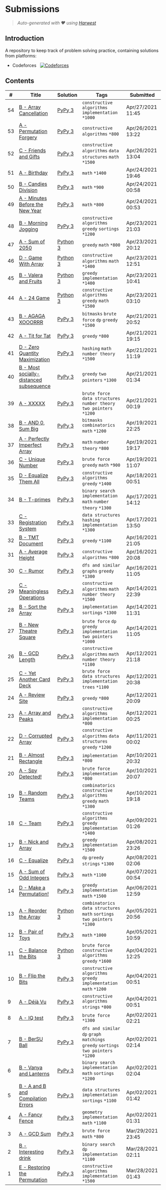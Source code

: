 Submissions
======================
> *Auto-generated with ❤ using [Harwest](https://github.com/nileshsah/harwest-tool)*

## Introduction

A repository to keep track of problem solving practice, containing solutions from platforms:
* Codeforces &nbsp; [![Codeforces](https://run.kaist.ac.kr/badges/codeforces/Kunal_makwana.svg)](https://codeforces.com/profile/Kunal_makwana)


## Contents

| # | Title | Solution | Tags | Submitted |
|---| ----- | -------- | ---- | --------- |
54 | [B - Array Cancellation](https://codeforces.com/contest/1405/problem/B) | [PyPy 3](./codeforces/1405/B.py) | `constructive algorithms` `implementation` `*1000` | Apr/27/2021 11:45 | 
53 | [A - Permutation Forgery](https://codeforces.com/contest/1405/problem/A) | [PyPy 3](./codeforces/1405/A.py) | `constructive algorithms` `*800` | Apr/26/2021 13:22 | 
52 | [C - Friends and Gifts](https://codeforces.com/contest/1283/problem/C) | [PyPy 3](./codeforces/1283/C.py) | `constructive algorithms` `data structures` `math` `*1500` | Apr/26/2021 13:04 | 
51 | [A - Birthday](https://codeforces.com/contest/1068/problem/A) | [PyPy 3](./codeforces/1068/A.py) | `math` `*1400` | Apr/24/2021 19:46 | 
50 | [B - Candies Division](https://codeforces.com/contest/1283/problem/B) | [PyPy 3](./codeforces/1283/B.py) | `math` `*900` | Apr/24/2021 00:58 | 
49 | [A - Minutes Before the New Year](https://codeforces.com/contest/1283/problem/A) | [PyPy 3](./codeforces/1283/A.py) | `math` `*800` | Apr/24/2021 00:53 | 
48 | [B - Morning Jogging](https://codeforces.com/contest/1517/problem/B) | [PyPy 3](./codeforces/1517/B.py) | `constructive algorithms` `greedy` `sortings` `*1200` | Apr/23/2021 21:03 | 
47 | [A - Sum of 2050](https://codeforces.com/contest/1517/problem/A) | [Python 3](./codeforces/1517/A.py) | `greedy` `math` `*800` | Apr/23/2021 20:12 | 
46 | [D - Game With Array](https://codeforces.com/contest/1355/problem/D) | [Python 3](./codeforces/1355/D.py) | `constructive algorithms` `math` `*1400` | Apr/23/2021 12:51 | 
45 | [B - Valera and Fruits](https://codeforces.com/contest/441/problem/B) | [Python 3](./codeforces/441/B.py) | `greedy` `implementation` `*1400` | Apr/23/2021 10:41 | 
44 | [A - 24 Game](https://codeforces.com/contest/468/problem/A) | [Python 3](./codeforces/468/A.py) | `constructive algorithms` `greedy` `math` `*1500` | Apr/23/2021 03:10 | 
43 | [B - AGAGA XOOORRR](https://codeforces.com/contest/1516/problem/B) | [PyPy 3](./codeforces/1516/B.py) | `bitmasks` `brute force` `dp` `greedy` `*1500` | Apr/21/2021 20:52 | 
42 | [A - Tit for Tat](https://codeforces.com/contest/1516/problem/A) | [PyPy 3](./codeforces/1516/A.py) | `greedy` `*800` | Apr/21/2021 19:15 | 
41 | [D - Zero Quantity Maximization](https://codeforces.com/contest/1133/problem/D) | [PyPy 3](./codeforces/1133/D.py) | `hashing` `math` `number theory` `*1500` | Apr/21/2021 11:19 | 
40 | [B - Most socially-distanced subsequence](https://codeforces.com/contest/1364/problem/B) | [PyPy 3](./codeforces/1364/B.py) | `greedy` `two pointers` `*1300` | Apr/21/2021 01:34 | 
39 | [A - XXXXX](https://codeforces.com/contest/1364/problem/A) | [PyPy 3](./codeforces/1364/A.py) | `brute force` `data structures` `number theory` `two pointers` `*1200` | Apr/21/2021 00:19 | 
38 | [B - AND 0, Sum Big](https://codeforces.com/contest/1514/problem/B) | [PyPy 3](./codeforces/1514/B.py) | `bitmasks` `combinatorics` `math` `*1200` | Apr/19/2021 22:25 | 
37 | [A - Perfectly Imperfect Array](https://codeforces.com/contest/1514/problem/A) | [PyPy 3](./codeforces/1514/A.py) | `math` `number theory` `*800` | Apr/19/2021 19:17 | 
36 | [C - Unique Number](https://codeforces.com/contest/1462/problem/C) | [PyPy 3](./codeforces/1462/C.py) | `brute force` `greedy` `math` `*900` | Apr/19/2021 11:07 | 
35 | [D - Equalize Them All](https://codeforces.com/contest/1144/problem/D) | [PyPy 3](./codeforces/1144/D.py) | `constructive algorithms` `greedy` `*1400` | Apr/18/2021 00:51 | 
34 | [B - T-primes](https://codeforces.com/contest/230/problem/B) | [PyPy 3](./codeforces/230/B.py) | `binary search` `implementation` `math` `number theory` `*1300` | Apr/17/2021 14:12 | 
33 | [C - Registration System](https://codeforces.com/contest/4/problem/C) | [PyPy 3](./codeforces/4/C.py) | `data structures` `hashing` `implementation` `*1300` | Apr/17/2021 13:50 | 
32 | [B - TMT Document](https://codeforces.com/contest/1509/problem/B) | [PyPy 3](./codeforces/1509/B.py) | `greedy` `*1100` | Apr/16/2021 21:05 | 
31 | [A - Average Height](https://codeforces.com/contest/1509/problem/A) | [PyPy 3](./codeforces/1509/A.py) | `constructive algorithms` `*800` | Apr/16/2021 20:08 | 
30 | [C - Rumor](https://codeforces.com/contest/893/problem/C) | [PyPy 3](./codeforces/893/C.py) | `dfs and similar` `graphs` `greedy` `*1300` | Apr/16/2021 11:05 | 
29 | [C - Meaningless Operations](https://codeforces.com/contest/1110/problem/C) | [PyPy 3](./codeforces/1110/C.py) | `constructive algorithms` `math` `number theory` `*1500` | Apr/14/2021 22:39 | 
28 | [B - Sort the Array](https://codeforces.com/contest/451/problem/B) | [PyPy 3](./codeforces/451/B.py) | `implementation` `sortings` `*1300` | Apr/14/2021 11:31 | 
27 | [B - New Theatre Square](https://codeforces.com/contest/1359/problem/B) | [PyPy 3](./codeforces/1359/B.py) | `brute force` `dp` `greedy` `implementation` `two pointers` `*1000` | Apr/14/2021 11:05 | 
26 | [B - GCD Length](https://codeforces.com/contest/1511/problem/B) | [PyPy 3](./codeforces/1511/B.py) | `constructive algorithms` `math` `number theory` `*1100` | Apr/12/2021 21:18 | 
25 | [C - Yet Another Card Deck](https://codeforces.com/contest/1511/problem/C) | [PyPy 3](./codeforces/1511/C.py) | `brute force` `data structures` `implementation` `trees` `*1100` | Apr/12/2021 20:38 | 
24 | [A - Review Site](https://codeforces.com/contest/1511/problem/A) | [PyPy 3](./codeforces/1511/A.py) | `greedy` `*800` | Apr/12/2021 20:09 | 
23 | [A - Array and Peaks](https://codeforces.com/contest/1513/problem/A) | [PyPy 3](./codeforces/1513/A.py) | `constructive algorithms` `implementation` `*800` | Apr/12/2021 00:25 | 
22 | [D - Corrupted Array](https://codeforces.com/contest/1512/problem/D) | [PyPy 3](./codeforces/1512/D.py) | `constructive algorithms` `data structures` `greedy` `*1200` | Apr/11/2021 00:02 | 
21 | [B - Almost Rectangle](https://codeforces.com/contest/1512/problem/B) | [PyPy 3](./codeforces/1512/B.py) | `implementation` `*800` | Apr/10/2021 20:32 | 
20 | [A - Spy Detected!](https://codeforces.com/contest/1512/problem/A) | [PyPy 3](./codeforces/1512/A.py) | `brute force` `implementation` `*800` | Apr/10/2021 20:07 | 
19 | [B - Random Teams](https://codeforces.com/contest/478/problem/B) | [PyPy 3](./codeforces/478/B.py) | `combinatorics` `constructive algorithms` `greedy` `math` `*1300` | Apr/10/2021 19:18 | 
18 | [C - Team](https://codeforces.com/contest/401/problem/C) | [PyPy 3](./codeforces/401/C.py) | `constructive algorithms` `greedy` `implementation` `*1400` | Apr/09/2021 01:26 | 
17 | [B - Nick and Array](https://codeforces.com/contest/1180/problem/B) | [PyPy 3](./codeforces/1180/B.py) | `greedy` `implementation` `*1500` | Apr/08/2021 23:26 | 
16 | [C - Equalize](https://codeforces.com/contest/1037/problem/C) | [PyPy 3](./codeforces/1037/C.py) | `dp` `greedy` `strings` `*1300` | Apr/08/2021 02:06 | 
15 | [A - Sum of Odd Integers](https://codeforces.com/contest/1327/problem/A) | [PyPy 3](./codeforces/1327/A.py) | `math` `*1100` | Apr/07/2021 00:54 | 
14 | [D - Make a Permutation!](https://codeforces.com/contest/864/problem/D) | [PyPy 3](./codeforces/864/D.py) | `greedy` `implementation` `math` `*1500` | Apr/06/2021 12:59 | 
13 | [A - Reorder the Array](https://codeforces.com/contest/1007/problem/A) | [Python 3](./codeforces/1007/A.py) | `combinatorics` `data structures` `math` `sortings` `two pointers` `*1300` | Apr/05/2021 20:56 | 
12 | [B - Pair of Toys](https://codeforces.com/contest/1023/problem/B) | [PyPy 3](./codeforces/1023/B.py) | `math` `*1000` | Apr/05/2021 10:59 | 
11 | [C - Balance the Bits](https://codeforces.com/contest/1504/problem/C) | [Python 3](./codeforces/1504/C.py) | `brute force` `constructive algorithms` `greedy` `*1600` | Apr/04/2021 12:25 | 
10 | [B - Flip the Bits](https://codeforces.com/contest/1504/problem/B) | [PyPy 3](./codeforces/1504/B.py) | `constructive algorithms` `greedy` `implementation` `math` `*1200` | Apr/04/2021 00:51 | 
9 | [A -  Déjà Vu](https://codeforces.com/contest/1504/problem/A) | [PyPy 3](./codeforces/1504/A.py) | `constructive algorithms` `strings` `*800` | Apr/04/2021 00:51 | 
8 | [A - IQ test](https://codeforces.com/contest/25/problem/A) | [PyPy 3](./codeforces/25/A.py) | `brute force` `*1300` | Apr/02/2021 02:21 | 
7 | [B - BerSU Ball](https://codeforces.com/contest/489/problem/B) | [PyPy 3](./codeforces/489/B.py) | `dfs and similar` `dp` `graph matchings` `greedy` `sortings` `two pointers` `*1200` | Apr/02/2021 02:14 | 
6 | [B - Vanya and Lanterns](https://codeforces.com/contest/492/problem/B) | [PyPy 3](./codeforces/492/B.py) | `binary search` `implementation` `math` `sortings` `*1200` | Apr/02/2021 02:04 | 
5 | [B - A and B and Compilation Errors](https://codeforces.com/contest/519/problem/B) | [PyPy 3](./codeforces/519/B.py) | `data structures` `implementation` `sortings` `*1100` | Apr/02/2021 01:42 | 
4 | [A - Fancy Fence](https://codeforces.com/contest/270/problem/A) | [PyPy 3](./codeforces/270/A.py) | `geometry` `implementation` `math` `*1100` | Apr/02/2021 01:31 | 
3 | [A - GCD Sum](https://codeforces.com/contest/1498/problem/A) | [PyPy 3](./codeforces/1498/A.py) | `brute force` `math` `*800` | Mar/29/2021 23:45 | 
2 | [B - Interesting drink](https://codeforces.com/contest/706/problem/B) | [PyPy 3](./codeforces/706/B.py) | `binary search` `dp` `implementation` `*1100` | Mar/28/2021 02:11 | 
1 | [E - Restoring the Permutation](https://codeforces.com/contest/1506/problem/E) | [PyPy 3](./codeforces/1506/E.py) | `constructive algorithms` `implementation` `*1500` | Mar/28/2021 01:43 | 